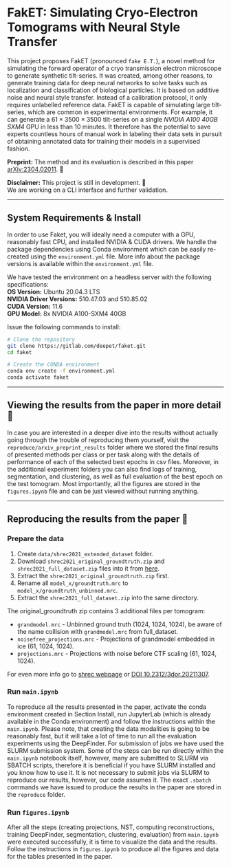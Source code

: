 # FakET: Simulating Cryo-Electron Tomograms with Neural Style Transfer


This project proposes FakET (pronounced `fake E.T.`), a novel method for simulating the forward operator of a cryo transmission electron microscope to generate synthetic tilt-series. It was created, among other reasons, to generate training data for deep neural networks to solve tasks such as localization and classification of biological particles. It is based on additive noise and neural style transfer. Instead of a calibration protocol, it only requires unlabelled reference data. FakET is capable of simulating large tilt-series, which are common in experimental environments. For example, it can generate a $61\times3500\times3500$ tilt-series on a single *NVIDIA A100 40GB SXM4* GPU in less than 10 minutes. It therefore has the potential to save experts countless hours of manual work in labeling their data sets in pursuit of obtaining annotated data for training their models in a supervised fashion.


**Preprint:** The method and its evaluation is described in this paper [arXiv:2304.02011](https://arxiv.org/abs/2304.02011). :page_facing_up: 

**Disclaimer:** This project is still in development. :hammer: \
We are working on a CLI interface and further validation.

----

## System Requirements & Install

In order to use Faket, you will ideally need a computer with a GPU, reasonably fast CPU, and installed NVIDIA & CUDA drivers. We handle the package dependencies using Conda environment which can be easily re-created using the `environment.yml` file. More info about the package versions is available within the `environment.yml` file.  

We have tested the environment on a headless server with the following specifications: \
**OS Version:** Ubuntu 20.04.3 LTS \
**NVIDIA Driver Versions:** 510.47.03 and 510.85.02 \
**CUDA Version:** 11.6 \
**GPU Model:** 8x NVIDIA A100-SXM4 40GB

Issue the following commands to install:

```bash
# Clone the repository
git clone https://gitlab.com/deepet/faket.git
cd faket

# Create the CONDA environment
conda env create -f environment.yml
conda activate faket
```

----

## Viewing the results from the paper in more detail :eyes:

In case you are interested in a deeper dive into the results without actually going through the trouble of reproducing them yourself, visit the `reproduce/arxiv_preprint_results` folder where we stored the final results of presented methods per class or per task along with the details of performance of each of the selected best epochs in csv files. Moreover, in the additional experiment folders you can also find logs of training, segmentation, and clustering, as well as full evaluation of the best epoch on the test tomogram. Most importantly, all the figures are stored in the `figures.ipynb` file and can be just viewed without running anything.

----

## Reproducing the results from the paper :rocket:

### Prepare the data

1. Create `data/shrec2021_extended_dataset` folder.
1. Download `shrec2021_original_groundtruth.zip` and `shrec2021_full_dataset.zip` files into it from [here](https://dataverse.nl/dataset.xhtml?persistentId=doi:10.34894/XRTJMA).
1. Extract the `shrec2021_original_groundtruth.zip` first.
1. Rename all `model_x/groundtruth.mrc` to `model_x/groundtruth_unbinned.mrc`.
1. Extract the `shrec2021_full_dataset.zip` into the same directory.

The original_groundtruth zip contains 3 additional files per tomogram:

* `grandmodel.mrc` - Unbinned ground truth (1024, 1024, 1024), be aware of the name collision with `grandmodel.mrc` from full_dataset.
* `noisefree_projections.mrc` - Projections of grandmodel embedded in ice (61, 1024, 1024).
* `projections.mrc` - Projections with noise before CTF scaling (61, 1024, 1024).

For even more info go to [shrec webpage](https://www.shrec.net/cryo-et/) or [DOI 10.2312/3dor.20211307](https://diglib.eg.org/bitstream/handle/10.2312/3dor20211307/005-017.pdf).

### Run `main.ipynb`

To reproduce all the results presented in the paper, activate the conda environment created in Section Install, run JupyterLab (which is already available in the Conda environment) and follow the instructions within the `main.ipynb`. Please note, that creating the data modalities is going to be reasonably fast, but it will take a lot of time to run all the evaluation experiments using the DeepFinder. For submission of jobs we have used the SLURM submission system. Some of the steps can be run directly within the `main.ipynb` notebook itself, however, many are submitted to SLURM via SBATCH scripts, therefore it is beneficial if you have SLURM installed and you know how to use it. It is not necessary to submit jobs via SLURM to reproduce our results, however, our code assumes it. The exact `.sbatch` commands we have issued to produce the results in the paper are stored in the `reproduce` folder.

### Run `figures.ipynb`

After all the steps (creating projections, NST, computing reconstructions, training DeepFinder, segmentation, clustering, evaluation) from `main.ipynb` were executed successfully, it is time to visualize the data and the results. Follow the instructions in `figures.ipynb` to produce all the figures and data for the tables presented in the paper.
